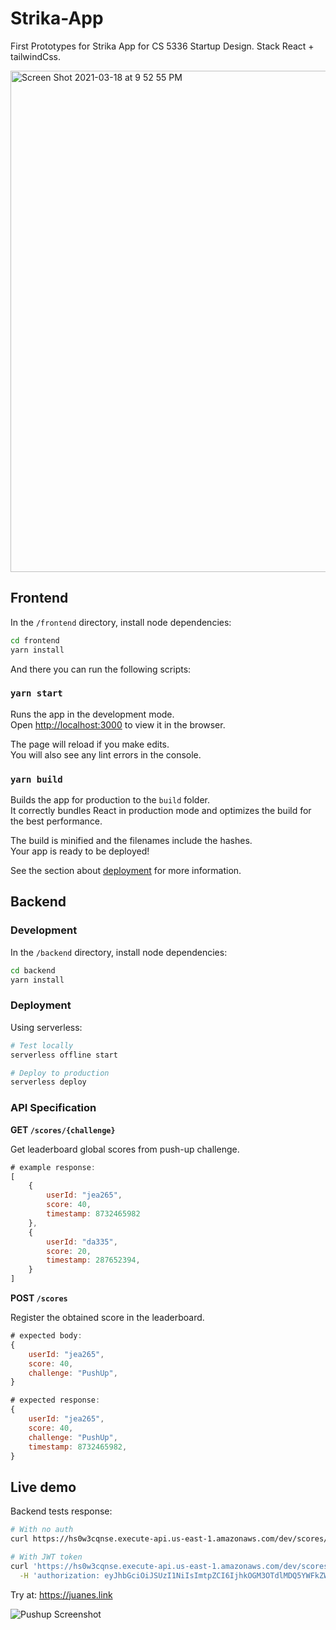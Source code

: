 # Strika-App

First Prototypes for Strika App for CS 5336 Startup Design. Stack React + tailwindCss.

<img width="802" alt="Screen Shot 2021-03-18 at 9 52 55 PM" src="https://user-images.githubusercontent.com/7906289/111720826-0e549300-8835-11eb-8c22-02839e12eb75.png">

## Frontend

In the `/frontend` directory, install node dependencies:
```bash
cd frontend
yarn install
```

And there you can run the following scripts:
### `yarn start`

Runs the app in the development mode.\
Open [http://localhost:3000](http://localhost:3000) to view it in the browser.

The page will reload if you make edits.\
You will also see any lint errors in the console.

### `yarn build`

Builds the app for production to the `build` folder.\
It correctly bundles React in production mode and optimizes the build for the best performance.

The build is minified and the filenames include the hashes.\
Your app is ready to be deployed!

See the section about [deployment](https://facebook.github.io/create-react-app/docs/deployment) for more information.

## Backend

### Development

In the `/backend` directory, install node dependencies:
```bash
cd backend
yarn install
```

### Deployment

Using serverless:
```bash
# Test locally
serverless offline start

# Deploy to production
serverless deploy
```

### API Specification

**GET `/scores/{challenge}`**

Get leaderboard global scores from push-up challenge.

```js
# example response:
[
    {
        userId: "jea265",
        score: 40,
        timestamp: 8732465982
    },
    {
        userId: "da335",
        score: 20,
        timestamp: 287652394,
    }
]
```

**POST `/scores`**

Register the obtained score in the leaderboard.
```js
# expected body:
{
    userId: "jea265",
    score: 40,
    challenge: "PushUp",
}
```
```js
# expected response:
{
    userId: "jea265",
    score: 40,
    challenge: "PushUp",
    timestamp: 8732465982,
}
```

## Live demo
Backend tests response:

```bash
# With no auth
curl https://hs0w3cqnse.execute-api.us-east-1.amazonaws.com/dev/scores/pushups
```

```bash
# With JWT token
curl 'https://hs0w3cqnse.execute-api.us-east-1.amazonaws.com/dev/scores/pushups' \
  -H 'authorization: eyJhbGciOiJSUzI1NiIsImtpZCI6IjhkOGM3OTdlMDQ5YWFkZWViOWM5M2RiZGU3ZDAwMzJmNjk3NjYwYmQiLCJ0eXAiOiJKV1QifQ.eyJuYW1lIjoiSnVhbmVzIiwiaXNzIjoiaHR0cHM6Ly9zZWN1cmV0b2tlbi5nb29nbGUuY29tL3N0cmlrYS1hcHAiLCJhdWQiOiJzdHJpa2EtYXBwIiwiYXV0aF90aW1lIjoxNjE3MzQzNjcwLCJ1c2VyX2lkIjoiRGcycDZjcG9ud1h0VGtJdzZoNjhSSlZmazZKMiIsInN1YiI6IkRnMnA2Y3BvbndYdFRrSXc2aDY4UkpWZms2SjIiLCJpYXQiOjE2MTc1MTI0NzIsImV4cCI6MTYxNzUxNjA3MiwiZW1haWwiOiJqdWFuZXNAc3RyaWthLmlvIiwiZW1haWxfdmVyaWZpZWQiOmZhbHNlLCJmaXJlYmFzZSI6eyJpZGVudGl0aWVzIjp7ImVtYWlsIjpbImp1YW5lc0BzdHJpa2EuaW8iXX0sInNpZ25faW5fcHJvdmlkZXIiOiJwYXNzd29yZCJ9fQ.XLoq0BEPDfGUnuyknOkZJAPTbcbh0z2TTPN1m2togQgwFELEX6MqtV3LU1lifIXNP47YGsZlIqsUyVBrz4VgQWoFPwT0HeNndaUkHdw7oB3CUrQBgR-T-OFCXvrdqsFPYHoZcGTsXZ9ymnuRF0_SsbK_hUv0AGprs5Do9lgMdLI2wZC8CrZFgaezYKCXZh-1g_kAW1-NN1SggW8mUIENMhO_QSGq93oEi1CpeWKUdixRqQ7KujdGwSBTEj63DE43BdDLNFcQzA0hFAmDkmOgWDaUr2gr7cVuI-3H1qRdKc1nGizYXbN32gFI0zemtSOeEGaj7PGrOLQ-WMt1bdO5Ww'
```

Try at: https://juanes.link

![Pushup Screenshot](https://user-images.githubusercontent.com/7906289/113386289-ee09f580-9357-11eb-927a-775da95225b5.png)


